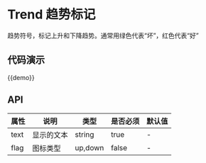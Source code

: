 # Trend 趋势标记

趋势符号，标记上升和下降趋势。通常用绿色代表“坏”，红色代表“好”

## 代码演示

{{demo}}

## API

| 属性        | 说明     | 类型               | 是否必须  | 默认值   |
| --------- | ------ | ---------------- | ----- | ----- |
| text      | 显示的文本  | string           | true  | -     |
| flag  | 图标类型   | up,down | false | -  |